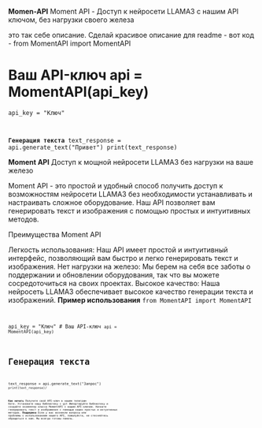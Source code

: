 **Momen-API**
Moment API - Доступ к нейросети LLAMA3 с нашим API ключом, без нагрузки своего железа

это так себе описание. Сделай красивое описание для readme - вот код - from MomentAPI import MomentAPI

# Ваш API-ключ api = MomentAPI(api_key)
<code>api_key = "Ключ" 

**Генерация текста**
text_response = api.generate_text("Привет") print(text_response)</code>


**Moment API**
Доступ к мощной нейросети LLAMA3 без нагрузки на ваше железо

Moment API - это простой и удобный способ получить доступ к возможностям нейросети LLAMA3 без необходимости устанавливать и настраивать сложное оборудование. Наш API позволяет вам генерировать текст и изображения с помощью простых и интуитивных методов.

Преимущества Moment API

Легкость использования: Наш API имеет простой и интуитивный интерфейс, позволяющий вам быстро и легко генерировать текст и изображения.
Нет нагрузки на железо: Мы берем на себя все заботы о поддержании и обновлении оборудования, так что вы можете сосредоточиться на своих проектах.
Высокое качество: Наша нейросеть LLAMA3 обеспечивает высокое качество генерации текста и изображений.
**Пример использования**
<code>from MomentAPI import MomentAPI

<code>api_key = "Ключ"  # Ваш API-ключ
<code>api = MomentAPI(api_key)

# Генерация текста
<code>text_response = api.generate_text("Запрос")
<code>print(text_response)/<code>

**Как начать**
Получите свой API-ключ в нашем телеграм боте.
Установите нашу библиотеку с git
Импортируйте библиотеку и создайте экземпляр класса MomentAPI с вашим API-ключом.
Начните генерировать текст и изображения с помощью наших простых и интуитивных методов.
**Поддержка**
Если у вас возникли вопросы или проблемы с использованием нашего API, пожалуйста, не стесняйтесь обращаться к нам. Мы всегда готовы помочь.
